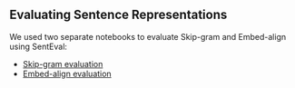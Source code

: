 ## Evaluating Sentence Representations

We used two separate notebooks to evaluate Skip-gram and Embed-align using SentEval:

- [Skip-gram evaluation](senteval_skipgram.ipynb)
- [Embed-align evaluation](senteval_embedalign.ipynb)
